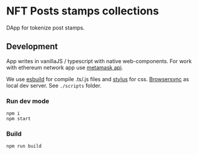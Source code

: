 # NFT Posts stamps collections

DApp for tokenize post stamps.

## Development
App writes in vanillaJS / typescript with native web-components.
For work with ethereum network app use [metamask api](https://docs.metamask.io/guide/).

We use [esbuild](https://esbuild.github.io/) for compile .ts/.js files and [stylus](https://stylus-lang.com/) for css.
[Browsersync](https://www.browsersync.io/) as local dev server.
See `./scripts` folder.

### Run dev mode
```
npm i
npm start
```

### Build
```
npm run build
```
